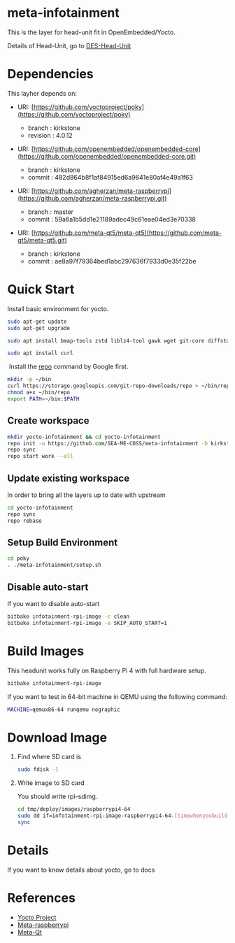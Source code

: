 # meta-infotainment


This is the layer for head-unit fit in OpenEmbedded/Yocto.

Details of Head-Unit, go to [DES-Head-Unit](https://github.com/SEA-ME-COSS/DES-Head-Unit)
<br/>  

# Dependencies


This layher depends on:

- URI: [https://github.com/yoctoproject/poky](https://github.com/yoctoproject/poky)
    - branch : kirkstone
    - revision : 4.0.12

- URI: [https://github.com/openembedded/openembedded-core](https://github.com/openembedded/openembedded-core.git)
    - branch : kirkstone
    - commit : 482d864b8f1af84915ed6a9641e80af4e49a1f63

- URI: [https://github.com/agherzan/meta-raspberrypi](https://github.com/agherzan/meta-raspberrypi.git)
    - branch : master
    - commit : 59a6a1b5dd1e21189adec49c61eae04ed3e70338

- URI: [https://github.com/meta-qt5/meta-qt5](https://github.com/meta-qt5/meta-qt5.git)
    - branch : kirkstone
    - commit : ae8a97f79364bed1abc297636f7933d0e35f22be
  

# Quick Start


Install basic environment for yocto.

```bash
sudo apt-get update
sudo apt-get upgrade

sudo apt install bmap-tools zstd liblz4-tool gawk wget git-core diffstat unzip texinfo gcc-multilib build-essential chrpath socat libsdl1.2-dev xterm python

sudo apt install curl
```

 Install the [repo](https://source.android.com/docs/setup/download/downloading?hl=ko#installing-repo) command by Google first.

```bash
mkdir -p ~/bin
curl https://storage.googleapis.com/git-repo-downloads/repo > ~/bin/repo
chmod a+x ~/bin/repo
export PATH=~/bin:$PATH
```

## Create workspace

```bash
mkdir yocto-infotainment && cd yocto-infotainment
repo init -u https://github.com/SEA-ME-COSS/meta-infotainment -b kirkstone -m tools/headunit-yocto.xml
repo sync
repo start work --all
```

## Update existing workspace

In order to bring all the layers up to date with upstream

```bash
cd yocto-infotainment
repo sync
repo rebase
```

## Setup Build Environment

```bash
cd poky
. ./meta-infotainment/setup.sh
```

## Disable auto-start

If you want to disable auto-start

```bash
bitbake infotainment-rpi-image -c clean
bitbake infotainment-rpi-image -e SKIP_AUTO_START=1
```
  

# Build Images


This headunit works fully on Raspberry Pi 4 with full hardware setup.

```bash
bitbake infotainment-rpi-image
```

If you want to test in 64-bit machine in QEMU using the following command:

```bash
MACHINE=qemux86-64 runqemu nographic
```
  

# Download Image


1. Find where SD card is
    
    ```bash
    sudo fdisk -l
    ```
    
2. Write image to SD card
    
    You should write rpi-sdimg.
    
    ```bash
    cd tmp/deploy/images/raspberrypi4-64
    sudo dd if=infotainment-rpi-image-raspberrypi4-64-[timewhenyoubuild].rootfs.rpi-sdimg of=/dev/sda
    sync
    ```
  

# Details


If you want to know details about yocto, go to docs
  

# References


- [Yocto Project](https://docs.yoctoproject.org/4.0.12/migration-guides/migration-4.0.html)
- [Meta-raspberrypi](https://meta-raspberrypi.readthedocs.io/en/latest/index.html)
- [Meta-Qt](https://koansoftware.com/pub/talks/QtDay-2019/QtDay2019-Koan.pdf)
